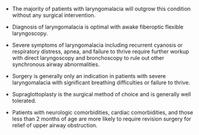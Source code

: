 - The majority of patients with laryngomalacia will outgrow this condition without any surgical intervention.

- Diagnosis of laryngomalacia is optimal with awake fiberoptic flexible laryngoscopy.

- Severe symptoms of laryngomalacia including recurrent cyanosis or respiratory distress, apnea, and failure to thrive require further workup with direct laryngoscopy and bronchoscopy to rule out other synchronous airway abnormalities.

- Surgery is generally only an indication in patients with severe laryngomalacia with significant breathing difficulties or failure to thrive.

- Supraglottoplasty is the surgical method of choice and is generally well tolerated.

- Patients with neurologic comorbidities, cardiac comorbidities, and those less than 2 months of age are more likely to require revision surgery for relief of upper airway obstruction.